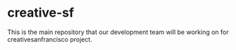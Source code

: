 creative-sf
===========

This is the main repository that our development team will be working on for creativesanfrancisco project. 
